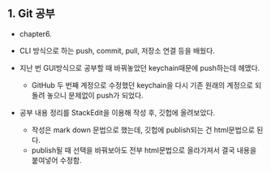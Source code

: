 ## 1. Git 공부

- chapter6.

- CLI 방식으로 하는 push, commit, pull, 저장소 연결 등을 배웠다.

- 지난 번 GUI방식으로 공부할 때 바꿔놓았던 keychain때문에 push하는데 헤맸다. 
  - GitHub 두 번째 계정으로 수정했던 keychain을 다시 기존 원래의 계정으로 되돌려 놓으니 문제없이 push가 되었다.

- 공부 내용 정리를 StackEdit을 이용해 작성 후, 깃헙에 올려보았다.
  - 작성은 mark down 문법으로 했는데, 깃헙에 publish되는 건 html문법으로 된다.
  - publish될 때 선택을 바꿔보아도 전부 html문법으로 올라가져서 결국 내용을 붙여넣어 수정함.

